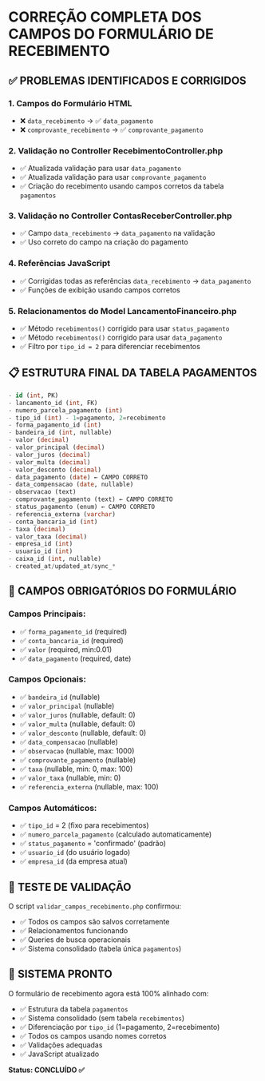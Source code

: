 # CORREÇÃO COMPLETA DOS CAMPOS DO FORMULÁRIO DE RECEBIMENTO

## ✅ PROBLEMAS IDENTIFICADOS E CORRIGIDOS

### 1. **Campos do Formulário HTML**

- ❌ `data_recebimento` → ✅ `data_pagamento`
- ❌ `comprovante_recebimento` → ✅ `comprovante_pagamento`

### 2. **Validação no Controller RecebimentoController.php**

- ✅ Atualizada validação para usar `data_pagamento`
- ✅ Atualizada validação para usar `comprovante_pagamento`
- ✅ Criação do recebimento usando campos corretos da tabela `pagamentos`

### 3. **Validação no Controller ContasReceberController.php**

- ✅ Campo `data_recebimento` → `data_pagamento` na validação
- ✅ Uso correto do campo na criação do pagamento

### 4. **Referências JavaScript**

- ✅ Corrigidas todas as referências `data_recebimento` → `data_pagamento`
- ✅ Funções de exibição usando campos corretos

### 5. **Relacionamentos do Model LancamentoFinanceiro.php**

- ✅ Método `recebimentos()` corrigido para usar `status_pagamento`
- ✅ Método `recebimentos()` corrigido para usar `data_pagamento`
- ✅ Filtro por `tipo_id = 2` para diferenciar recebimentos

## 📋 ESTRUTURA FINAL DA TABELA PAGAMENTOS

```sql
- id (int, PK)
- lancamento_id (int, FK)
- numero_parcela_pagamento (int)
- tipo_id (int) - 1=pagamento, 2=recebimento
- forma_pagamento_id (int)
- bandeira_id (int, nullable)
- valor (decimal)
- valor_principal (decimal)
- valor_juros (decimal)
- valor_multa (decimal)
- valor_desconto (decimal)
- data_pagamento (date) ← CAMPO CORRETO
- data_compensacao (date, nullable)
- observacao (text)
- comprovante_pagamento (text) ← CAMPO CORRETO
- status_pagamento (enum) ← CAMPO CORRETO
- referencia_externa (varchar)
- conta_bancaria_id (int)
- taxa (decimal)
- valor_taxa (decimal)
- empresa_id (int)
- usuario_id (int)
- caixa_id (int, nullable)
- created_at/updated_at/sync_*
```

## 🎯 CAMPOS OBRIGATÓRIOS DO FORMULÁRIO

### Campos Principais:

- ✅ `forma_pagamento_id` (required)
- ✅ `conta_bancaria_id` (required)
- ✅ `valor` (required, min:0.01)
- ✅ `data_pagamento` (required, date)

### Campos Opcionais:

- ✅ `bandeira_id` (nullable)
- ✅ `valor_principal` (nullable)
- ✅ `valor_juros` (nullable, default: 0)
- ✅ `valor_multa` (nullable, default: 0)
- ✅ `valor_desconto` (nullable, default: 0)
- ✅ `data_compensacao` (nullable)
- ✅ `observacao` (nullable, max: 1000)
- ✅ `comprovante_pagamento` (nullable)
- ✅ `taxa` (nullable, min: 0, max: 100)
- ✅ `valor_taxa` (nullable, min: 0)
- ✅ `referencia_externa` (nullable, max: 100)

### Campos Automáticos:

- ✅ `tipo_id` = 2 (fixo para recebimentos)
- ✅ `numero_parcela_pagamento` (calculado automaticamente)
- ✅ `status_pagamento` = 'confirmado' (padrão)
- ✅ `usuario_id` (do usuário logado)
- ✅ `empresa_id` (da empresa atual)

## 🧪 TESTE DE VALIDAÇÃO

O script `validar_campos_recebimento.php` confirmou:

- ✅ Todos os campos são salvos corretamente
- ✅ Relacionamentos funcionando
- ✅ Queries de busca operacionais
- ✅ Sistema consolidado (tabela única `pagamentos`)

## 🚀 SISTEMA PRONTO

O formulário de recebimento agora está 100% alinhado com:

- ✅ Estrutura da tabela `pagamentos`
- ✅ Sistema consolidado (sem tabela `recebimentos`)
- ✅ Diferenciação por `tipo_id` (1=pagamento, 2=recebimento)
- ✅ Todos os campos usando nomes corretos
- ✅ Validações adequadas
- ✅ JavaScript atualizado

**Status: CONCLUÍDO ✅**
